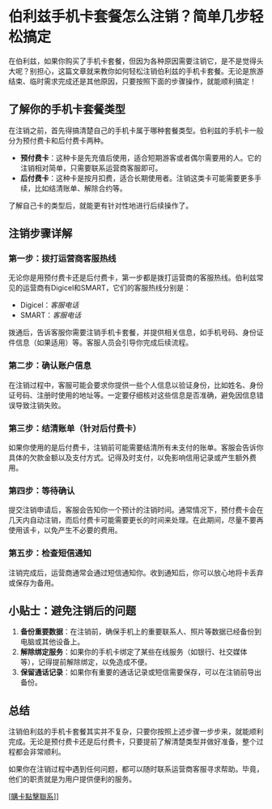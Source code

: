 # 伯利兹手机卡套餐怎么注销？简单几步轻松搞定

在伯利兹，如果你购买了手机卡套餐，但因为各种原因需要注销它，是不是觉得头大呢？别担心，这篇文章就来教你如何轻松注销伯利兹的手机卡套餐。无论是旅游结束、临时需求完成还是其他原因，只要按照下面的步骤操作，就能顺利搞定！

## 了解你的手机卡套餐类型

在注销之前，首先得搞清楚自己的手机卡属于哪种套餐类型。伯利兹的手机卡一般分为预付费卡和后付费卡两种。

- **预付费卡**：这种卡是先充值后使用，适合短期游客或者偶尔需要用的人。它的注销相对简单，只需要联系运营商客服即可。
- **后付费卡**：这种卡是按月扣费，适合长期使用者。注销这类卡可能需要更多手续，比如结清账单、解除合约等。

了解自己卡的类型后，就能更有针对性地进行后续操作了。

## 注销步骤详解

### 第一步：拨打运营商客服热线

无论你是用预付费卡还是后付费卡，第一步都是拨打运营商的客服热线。伯利兹常见的运营商有Digicel和SMART，它们的客服热线分别是：

- Digicel：*客服电话*
- SMART：*客服电话*

拨通后，告诉客服你需要注销手机卡套餐，并提供相关信息，如手机号码、身份证件信息（如果适用）等。客服人员会引导你完成后续流程。

### 第二步：确认账户信息

在注销过程中，客服可能会要求你提供一些个人信息以验证身份，比如姓名、身份证号码、注册时使用的地址等。一定要仔细核对这些信息是否准确，避免因信息错误导致注销失败。

### 第三步：结清账单（针对后付费卡）

如果你使用的是后付费卡，注销前可能需要结清所有未支付的账单。客服会告诉你具体的欠款金额以及支付方式。记得及时支付，以免影响信用记录或产生额外费用。

### 第四步：等待确认

提交注销申请后，客服会告知你一个预计的注销时间。通常情况下，预付费卡会在几天内自动注销，而后付费卡可能需要更长的时间来处理。在此期间，尽量不要再使用该卡，以免产生不必要的费用。

### 第五步：检查短信通知

注销完成后，运营商通常会通过短信通知你。收到通知后，你可以放心地将卡丢弃或保存为备用。

## 小贴士：避免注销后的问题

1. **备份重要数据**：在注销前，确保手机上的重要联系人、照片等数据已经备份到电脑或其他设备上。
2. **解除绑定服务**：如果你的手机卡绑定了某些在线服务（如银行、社交媒体等），记得提前解除绑定，以免造成不便。
3. **保留通话记录**：如果你有重要的通话记录或短信需要保存，可以在注销前导出备份。

## 总结

注销伯利兹的手机卡套餐其实并不复杂，只要你按照上述步骤一步步来，就能顺利完成。无论是预付费卡还是后付费卡，只要提前了解清楚类型并做好准备，整个过程都会非常顺利。

如果你在注销过程中遇到任何问题，都可以随时联系运营商客服寻求帮助。毕竟，他们的职责就是为用户提供便利的服务。

[[購卡點擊聯系](https://t.me/s/esim1088)]]